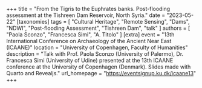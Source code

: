 +++
title = "From the Tigris to the Euphrates banks. Post-flooding assessment at the Tishreen Dam Reservoir, North Syria."
date = "2023-05-22"
[taxonomies]
tags = [
  "Cultural Heritage",
  "Remote Sensing",
  "Dams",
  "NDWI",
  "Post-flooding Assessment",
  "Tishreen Dam",
  "talk"
]
authors = [ "Paola Sconzo", "Francesca Simi", "A. Titolo" ]
[extra]
event = "13th International Conference on Archaeology of the Ancient Near East (ICAANE)"
location = "University of Copenhagen, Faculty of Humanities"
description = "Talk with Prof. Paola Sconzo (University of Palermo), Dr. Francesca Simi (University of Udine) presented at the 13th ICAANE conference at the University of Copenhagen (Denmark). Slides made with Quarto and Revealjs."
url_homepage = "https://eventsignup.ku.dk/icaane13"
+++
